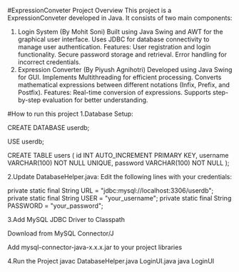 #ExpressionConveter
Project Overview
This project is a ExpressionConveter developed in Java. It consists of two main components:

1. Login System (By Mohit Soni)
Built using Java Swing and AWT for the graphical user interface.
Uses JDBC for database connectivity to manage user authentication.
Features:
User registration and login functionality.
Secure password storage and retrieval.
Error handling for incorrect credentials.
2. Expression Converter (By Piyush Agnihotri)
Developed using Java Swing for GUI.
Implements Multithreading for efficient processing.
Converts mathematical expressions between different notations (Infix, Prefix, and Postfix).
Features:
Real-time conversion of expressions.
Supports step-by-step evaluation for better understanding.


#How to run this project
1.Database Setup:


CREATE DATABASE userdb;

 USE userdb;

CREATE TABLE users (
  id INT AUTO_INCREMENT PRIMARY KEY,
  username VARCHAR(100) NOT NULL UNIQUE,
  password VARCHAR(100) NOT NULL
);


2.Update DatabaseHelper.java: Edit the following lines with your credentials:

private static final String URL = "jdbc:mysql://localhost:3306/userdb";
private static final String USER = "your_username";
private static final String PASSWORD = "your_password";


3.Add MySQL JDBC Driver to Classpath

Download from MySQL Connector/J

Add mysql-connector-java-x.x.x.jar to your project libraries

4.Run the Project
javac DatabaseHelper.java LoginUI.java
java LoginUI



